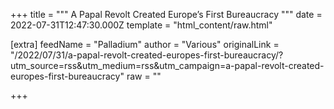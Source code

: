 
+++
title = """
A Papal Revolt Created Europe’s First Bureaucracy
"""
date = 2022-07-31T12:47:30.000Z
template = "html_content/raw.html"

[extra]
feedName = "Palladium"
author = "Various"
originalLink = "/2022/07/31/a-papal-revolt-created-europes-first-bureaucracy/?utm_source=rss&utm_medium=rss&utm_campaign=a-papal-revolt-created-europes-first-bureaucracy"
raw = ""

+++

